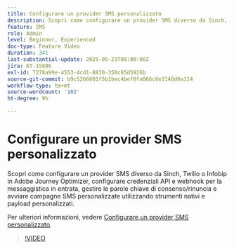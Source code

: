```yaml
---
title: Configurare un provider SMS personalizzato
description: Scopri come configurare un provider SMS diverso da Sinch, Twilio o Infobip in Adobe Journey Optimizer, configurare credenziali API e webhook per la messaggistica in entrata, gestire le parole chiave di consenso/rinuncia e avviare campagne SMS personalizzate utilizzando strumenti nativi e payload personalizzati.
feature: SMS
role: Admin
level: Beginner, Experienced
doc-type: Feature Video
duration: 341
last-substantial-update: 2025-05-23T00:00:00Z
jira: KT-15886
exl-id: 7278a99e-4553-4cd1-8830-350c85d5926b
source-git-commit: b9c5266601f5b1bec4bef0fa066c6e3140d0a114
workflow-type: tm+mt
source-wordcount: '102'
ht-degree: 9%

---
```


# Configurare un provider SMS personalizzato

Scopri come configurare un provider SMS diverso da Sinch, Twilio o Infobip in Adobe Journey Optimizer, configurare credenziali API e webhook per la messaggistica in entrata, gestire le parole chiave di consenso/rinuncia e avviare campagne SMS personalizzate utilizzando strumenti nativi e payload personalizzati.

Per ulteriori informazioni, vedere [Configurare un provider SMS personalizzato](https://experienceleague.adobe.com/it/docs/journey-optimizer/using/channels/sms/configure-sms/sms-configuration-custom).

>[!VIDEO](https://video.tv.adobe.com/v/3431625/?learn=on&enablevpops)
